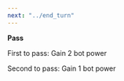 ```yaml
---
next: "../end_turn"
---
```


**Pass**

First to pass: Gain 2 bot power

Second to pass: Gain 1 bot power
